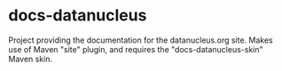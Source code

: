 docs-datanucleus
================

Project providing the documentation for the datanucleus.org site.
Makes use of Maven "site" plugin, and requires the "docs-datanucleus-skin"
Maven skin.
